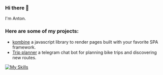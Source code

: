 ### Hi there 👋

I'm Anton.

### Here are some of my projects:

- [kombine](https://github.com/noneinnon/kombine) a javascript library to render pages built with your favorite SPA framework.
- [Trip planner](https://github.com/noneinnon/trip-planner) a telegram chat bot for planning bike trips and discovering new routes.


[![My Skills](https://skillicons.dev/icons?i=js,clojure,python)](https://skillicons.dev)

<!--
**noneinnon/noneinnon** is a ✨ _special_ ✨ repository because its `README.md` (this file) appears on your GitHub profile.

Here are some ideas to get you started:

- 🔭 I’m currently working on ...
- 🌱 I’m currently learning ...
- 👯 I’m looking to collaborate on ...
- 🤔 I’m looking for help with ...
- 💬 Ask me about ...
- 📫 How to reach me: ...
- 😄 Pronouns: ...
- ⚡ Fun fact: ...
-->
